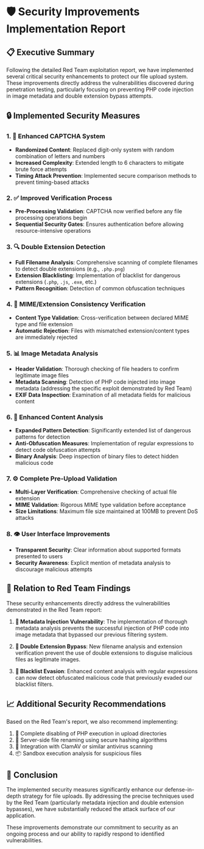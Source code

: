 # 🛡️ Security Improvements Implementation Report

## 📋 Executive Summary

Following the detailed Red Team exploitation report, we have implemented several critical security enhancements to protect our file upload system. These improvements directly address the vulnerabilities discovered during penetration testing, particularly focusing on preventing PHP code injection in image metadata and double extension bypass attempts.

## 🔒 Implemented Security Measures

### 1. 🤖 Enhanced CAPTCHA System
- **Randomized Content**: Replaced digit-only system with random combination of letters and numbers
- **Increased Complexity**: Extended length to 6 characters to mitigate brute force attempts
- **Timing Attack Prevention**: Implemented secure comparison methods to prevent timing-based attacks

### 2. ✅ Improved Verification Process
- **Pre-Processing Validation**: CAPTCHA now verified before any file processing operations begin
- **Sequential Security Gates**: Ensures authentication before allowing resource-intensive operations

### 3. 🔍 Double Extension Detection
- **Full Filename Analysis**: Comprehensive scanning of complete filenames to detect double extensions (e.g., `.php.png`)
- **Extension Blacklisting**: Implementation of blacklist for dangerous extensions (`.php`, `.js`, `.exe`, etc.)
- **Pattern Recognition**: Detection of common obfuscation techniques

### 4. 🧩 MIME/Extension Consistency Verification
- **Content Type Validation**: Cross-verification between declared MIME type and file extension
- **Automatic Rejection**: Files with mismatched extension/content types are immediately rejected

### 5. 📊 Image Metadata Analysis
- **Header Validation**: Thorough checking of file headers to confirm legitimate image files
- **Metadata Scanning**: Detection of PHP code injected into image metadata (addressing the specific exploit demonstrated by Red Team)
- **EXIF Data Inspection**: Examination of all metadata fields for malicious content

### 6. 🔬 Enhanced Content Analysis
- **Expanded Pattern Detection**: Significantly extended list of dangerous patterns for detection
- **Anti-Obfuscation Measures**: Implementation of regular expressions to detect code obfuscation attempts
- **Binary Analysis**: Deep inspection of binary files to detect hidden malicious code

### 7. ⚙️ Complete Pre-Upload Validation
- **Multi-Layer Verification**: Comprehensive checking of actual file extension
- **MIME Validation**: Rigorous MIME type validation before acceptance
- **Size Limitations**: Maximum file size maintained at 100MB to prevent DoS attacks

### 8. 👁️ User Interface Improvements
- **Transparent Security**: Clear information about supported formats presented to users
- **Security Awareness**: Explicit mention of metadata analysis to discourage malicious attempts

## 🔄 Relation to Red Team Findings

These security enhancements directly address the vulnerabilities demonstrated in the Red Team report:

1. **🐛 Metadata Injection Vulnerability**: The implementation of thorough metadata analysis prevents the successful injection of PHP code into image metadata that bypassed our previous filtering system.

2. **📝 Double Extension Bypass**: New filename analysis and extension verification prevent the use of double extensions to disguise malicious files as legitimate images.

3. **🔐 Blacklist Evasion**: Enhanced content analysis with regular expressions can now detect obfuscated malicious code that previously evaded our blacklist filters.

## 📈 Additional Security Recommendations

Based on the Red Team's report, we also recommend implementing:

1. 🚫 Complete disabling of PHP execution in upload directories
2. 🔄 Server-side file renaming using secure hashing algorithms
3. 🦠 Integration with ClamAV or similar antivirus scanning
4. 📦 Sandbox execution analysis for suspicious files

## 🏁 Conclusion

The implemented security measures significantly enhance our defense-in-depth strategy for file uploads. By addressing the precise techniques used by the Red Team (particularly metadata injection and double extension bypasses), we have substantially reduced the attack surface of our application.

These improvements demonstrate our commitment to security as an ongoing process and our ability to rapidly respond to identified vulnerabilities.